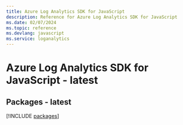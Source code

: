```yaml
---
title: Azure Log Analytics SDK for JavaScript
description: Reference for Azure Log Analytics SDK for JavaScript
ms.date: 02/07/2024
ms.topic: reference
ms.devlang: javascript
ms.service: loganalytics
---
```

# Azure Log Analytics SDK for JavaScript - latest
## Packages - latest
[!INCLUDE [packages](log-analytics-index.md)]